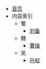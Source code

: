 * [首页](README.md)
* 内容索引
  * 蜀
    * [刘备](pages/刘备.md)
  * 魏
    * [曹操](pages/曹操.md)
  * 吴
    * [孙权](pages/孙权.md)
